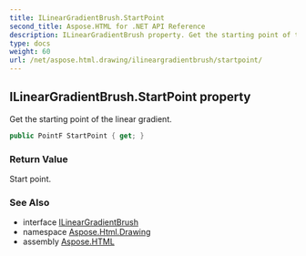 ```yaml
---
title: ILinearGradientBrush.StartPoint
second_title: Aspose.HTML for .NET API Reference
description: ILinearGradientBrush property. Get the starting point of the linear gradient
type: docs
weight: 60
url: /net/aspose.html.drawing/ilineargradientbrush/startpoint/
---
```

## ILinearGradientBrush.StartPoint property

Get the starting point of the linear gradient.

```csharp
public PointF StartPoint { get; }
```

### Return Value

Start point.

### See Also

* interface [ILinearGradientBrush](../)
* namespace [Aspose.Html.Drawing](../../ilineargradientbrush/)
* assembly [Aspose.HTML](../../../)

